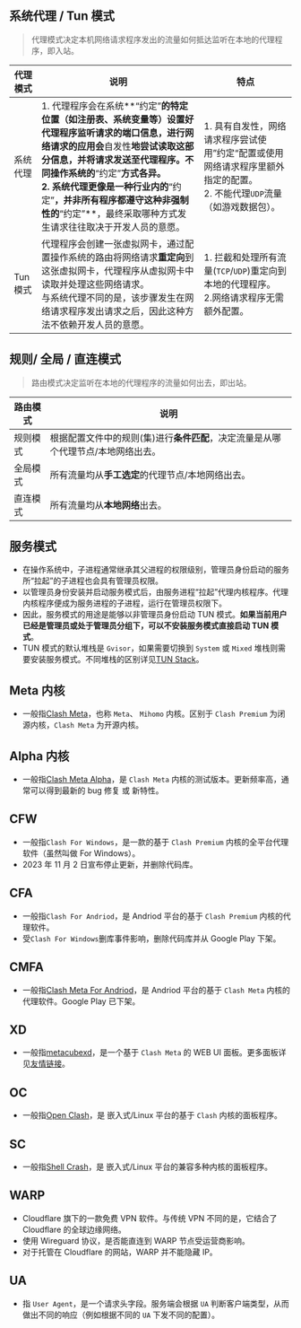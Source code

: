 ## 系统代理 / Tun 模式

> 代理模式决定本机网络请求程序发出的流量如何抵达监听在本地的代理程序，即入站。

| 代理模式 | 说明                                                                                                                                                                                                                                                                                                                                                         | 特点                                                                                                                          |
| -------- | ------------------------------------------------------------------------------------------------------------------------------------------------------------------------------------------------------------------------------------------------------------------------------------------------------------------------------------------------------------ | ----------------------------------------------------------------------------------------------------------------------------- |
| 系统代理 | 1. 代理程序会在系统**“约定”**的特定位置（如注册表、系统变量等）设置好代理程序监听请求的端口信息，进行网络请求的应用会**自发性**地尝试读取这部分信息，并将请求发送至代理程序。不同操作系统的**“约定”**方式各异。<br />2. 系统代理更像是一种行业内的**“约定”**，并非所有程序都遵守这种非强制性的**“约定”**，最终采取哪种方式发生请求往往取决于开发人员的意愿。 | 1. 具有自发性，网络请求程序尝试使用”约定“配置或使用网络请求程序里额外指定的配置。<br />2. 不能代理`UDP`流量（如游戏数据包）。 |
| Tun 模式 | 代理程序会创建一张虚拟网卡，通过配置操作系统的路由将网络请求**重定向**到这张虚拟网卡，代理程序从虚拟网卡中读取并处理这些网络请求。<br />与系统代理不同的是，该步骤发生在网络请求程序发出请求之后，因此这种方法不依赖开发人员的意愿。                                                                                                                         | 1. 拦截和处理所有流量(`TCP`/`UDP`)重定向到本地的代理程序。<br />2.网络请求程序无需额外配置。                                  |

## 规则/ 全局 / 直连模式

> 路由模式决定监听在本地的代理程序的流量如何出去，即出站。

| 路由模式 | 说明                                                                              |
| -------- | --------------------------------------------------------------------------------- |
| 规则模式 | 根据配置文件中的规则(集)进行**条件匹配**，决定流量是从哪个代理节点/本地网络出去。 |
| 全局模式 | 所有流量均从**手工选定**的代理节点/本地网络出去。                                 |
| 直连模式 | 所有流量均从**本地网络**出去。                                                    |

## 服务模式

- 在操作系统中，子进程通常继承其父进程的权限级别，管理员身份启动的服务所“拉起”的子进程也会具有管理员权限。
- 以管理员身份安装并启动服务模式后，由服务进程“拉起”代理内核程序。代理内核程序便成为服务进程的子进程，运行在管理员权限下。
- 因此，服务模式的用途是能够以非管理员身份启动 TUN 模式。**如果当前用户已经是管理员或处于管理员分组下，可以不安装服务模式直接启动 TUN 模式**。
- TUN 模式的默认堆栈是 `Gvisor`，如果需要切换到 `System` 或 `Mixed` 堆栈则需要安装服务模式。不同堆栈的区别详见[TUN Stack](https://wiki.metacubex.one/config/inbound/tun/#stack)。

## Meta 内核

- 一般指[Clash Meta](https://github.com/MetaCubeX/mihomo/releases/latest)，也称 `Meta`、 `Mihomo` 内核。区别于 `Clash Premium` 为闭源内核，`Clash Meta` 为开源内核。

## Alpha 内核

- 一般指[Clash Meta Alpha](https://github.com/MetaCubeX/mihomo/releases/tag/Prerelease-Alpha)，是 `Clash Meta` 内核的测试版本。更新频率高，通常可以得到最新的 bug 修复 或 新特性。

## CFW

- 一般指`Clash For Windows`，是一款的基于 `Clash Premium` 内核的全平台代理软件（虽然叫做 For Windows）。
- 2023 年 11 月 2 日宣布停止更新，并删除代码库。

## CFA

- 一般指`Clash For Andriod`，是 Andriod 平台的基于 `Clash Premium` 内核的代理软件。
- 受`Clash For Windows`删库事件影响，删除代码库并从 Google Play 下架。

## CMFA

- 一般指[Clash Meta For Andriod](https://github.com/MetaCubeX/ClashMetaForAndroid/releases/latest)，是 Andriod 平台的基于 `Clash Meta` 内核的代理软件。Google Play 已下架。

## XD

- 一般指[metacubexd](https://github.com/MetaCubeX/metacubexd)，是一个基于 `Clash Meta` 的 WEB UI 面板。更多面板详见[友情链接](../friendship.md##web-ui)。

## OC

- 一般指[Open Clash](https://github.com/vernesong/OpenClash)，是 嵌入式/Linux 平台的基于 `Clash` 内核的面板程序。

## SC

- 一般指[Shell Crash](https://github.com/juewuy/ShellCrash)，是 嵌入式/Linux 平台的兼容多种内核的面板程序。

## WARP

- Cloudflare 旗下的一款免费 VPN 软件。与传统 VPN 不同的是，它结合了 Cloudflare 的全球边缘网络。
- 使用 Wireguard 协议，是否能直连到 WARP 节点受运营商影响。
- 对于托管在 Cloudflare 的网站，WARP 并不能隐藏 IP。

## UA

- 指 `User Agent`，是一个请求头字段。服务端会根据 `UA` 判断客户端类型，从而做出不同的响应（例如根据不同的 `UA` 下发不同的配置）。
